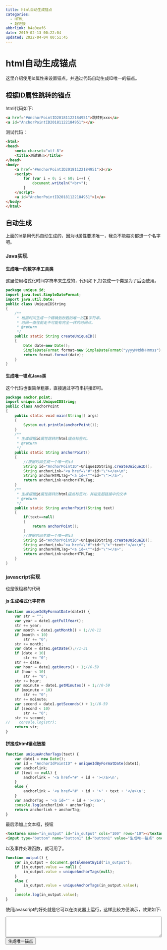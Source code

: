 ```yaml
---
title: html自动生成锚点
categories: 
  - HTML
  - 超链接
abbrlink: b4a0eaf6
date: 2019-02-13 00:22:04
updated: 2022-04-04 00:51:45
---
```

# html自动生成锚点
这里介绍使用id属性来设置锚点，并通过代码自动生成ID唯一的锚点。
## 根据ID属性跳转的锚点
html代码如下:
```html
<a href="#AnchorPointID20181122184951">跳转到xxx</a>
<a id="AnchorPointID20181122184951"></a>
```
测试代码：
```html
<html>
<head>
    <meta charset="utf-8">
    <title>测试锚点</title>
</head>
<body>
    <a href="#AnchorPointID20181122184951">2</a>
    <script>
        for (var i = 0; i < 60; i++) {
            document.writeln("<br>");
        }
    </script>
    <a id="AnchorPointID20181122184951">1</a>
</body>
</html>
```
## 自动生成
上面的id是用代码自动生成的，因为id属性要求唯一，我总不能每次都想一个名字吧。
### Java实现
#### 生成唯一的数字串工具类
这里使用格式化时间字符串来生成的，代码如下,打包成一个类是为了后面使用。
```java
package unique.id;
import java.text.SimpleDateFormat;
import java.util.Date;
public class UniqueIDString
{
    /**
     * 根据时间生成一个精确到秒数的唯一的ID字符串。
     * 时间一直往前走不可能有完全一样的时间点。
     * @return
     */
    public static String createUniqueID()
    {
        Date date=new Date();
        SimpleDateFormat format=new SimpleDateFormat("yyyyMMddHHmmss");
        return format.format(date);
    }
}
```
#### 生成唯一锚点Java类
这个代码也很简单粗暴，直接通过字符串拼接即可。
```java
package anchor.point;
import unique.id.UniqueIDString;
public class AnchorPoint
{
    public static void main(String[] args)
    {
        System.out.println(anchorPoint());
    }
    /**
     * 生成根据id属性跳转的html锚点标签对。
     * @return
     */
    public static String anchorPoint()
    {
        //根据时间生成一个唯一的id
        String id="AnchorPointID"+UniqueIDString.createUniqueID();
        String anchorLink="<a href=\"#"+id+"\"></a>\n";
        String anchorHTMLTag="<a id=\""+id+"\"></a>";
        return anchorLink+anchorHTMLTag;
    }
    /**
     * 生成根据id属性跳转的html锚点标签对，并指定超链接中的文本
     * @return
     */
    public static String anchorPoint(String text)
    {
        if(text==null)
        {
            return anchorPoint();
        }
        //根据时间生成一个唯一的id
        String id="AnchorPointID"+UniqueIDString.createUniqueID();
        String anchorLink="<a href=\"#"+id+"\">"+text+"</a>\n";
        String anchorHTMLTag="<a id=\""+id+"\"></a>";
        return anchorLink+anchorHTMLTag;
    }
}
```
### javascript实现
也是很粗暴的代码
#### js 生成格式化字符串
```javascript
function uniqueIdByFormatDate(date1) {
    var str = "";
    var year = date1.getFullYear();
    str += year;
    var month = date1.getMonth() + 1;//0-11
    if (month < 10)
        str += "0";
    str += month;
    var date = date1.getDate();//1-31
    if (date < 10)
        str += "0";
    str += date;
    var hour = date1.getHours() + 1;//0-59
    if (hour < 10)
        str += "0";
    str += hour;
    var moinute = date1.getMinutes() + 1;//0-59
    if (moinute < 10)
        str += "0";
    str += moinute;
    var second = date1.getSeconds() + 1;//0-59
    if (second < 10)
        str += "0";
    str += second;
//    console.log(str);
    return str;
}
```
#### 拼接成html锚点链接
```javascript
function uniqueAnchorTags(text) {
    var date1 = new Date();
    var id = "AnchorIdPointID" + uniqueIdByFormatDate(date1);
    var anchorlink;
    if (text == null) {
        anchorlink = '<a href="#' + id + '></a>\n';
    }
    else {
        anchorlink = '<a href="#' + id + '>' + text + '</a>\n';
    }
    var anchorTag = '<a id="' + id + '></a>';
    console.log(anchorlink + anchorTag);
    return anchorlink + anchorTag;
}
```
最后添加上文本框，按钮
```html
<textarea name="in_output" id="in_output" cols="100" rows="10"></textarea><br>
<input type="button" name="button1" id="button1" value="生成唯一锚点" onclick="output();">
```
以及事件处理函数，就可用了。
```javascript
function output() {
    var in_output = document.getElementById("in_output");
    if (in_output.value == null) {
        in_output.value = uniqueAnchorTags(null);
    }
    else {
        in_output.value = uniqueAnchorTags(in_output.value);
    }
    console.log(in_output.value);
}
```
使用javascript的好处就是它可以在浏览器上运行，这样比较方便演示，效果如下:

<textarea name="in_output" id="in_output" style="width: 100%;overflow: auto;" rows="4"></textarea><br><input type="button" name="button1" id="button1" value="生成唯一锚点" onclick="output();">
<script>
    function uniqueIdByFormatDate(date1) {
        var str = "";
        var year = date1.getFullYear();
        str += year;
        var month = date1.getMonth() + 1;//0-11
        if (month < 10)
            str += "0";
        str += month;
        var date = date1.getDate();//1-31
        if (date < 10)
            str += "0";
        str += date;
        var hour = date1.getHours() + 1;//0-59
        if (hour < 10)
            str += "0";
        str += hour;
        var moinute = date1.getMinutes() + 1;//0-59
        if (moinute < 10)
            str += "0";
        str += moinute;
        var second = date1.getSeconds() + 1;//0-59
        if (second < 10)
            str += "0";
        str += second;
        // console.log(str);
        return str;
    }
    function uniqueAnchorTags(text) {
        var date1 = new Date();
        var id = "AnchorIdPointID" + uniqueIdByFormatDate(date1);
        var anchorlink;
        if (text == null) {
            anchorlink = '<a href="#' + id + '></a>\n';
        }
        else {
            anchorlink = '<a href="#' + id + '>' + text + '</a>\n';
        }
        var anchorTag = '<a id="' + id + '></a>';
        // console.log(anchorlink + anchorTag);
        return anchorlink + anchorTag;
    }
    function output() {
        var in_output = document.getElementById("in_output");
        if (in_output.value == null) {
            in_output.value = uniqueAnchorTags(null);
        }
        else {
            in_output.value = uniqueAnchorTags(in_output.value);
        }
        // console.log(in_output.value);
    }
</script>
